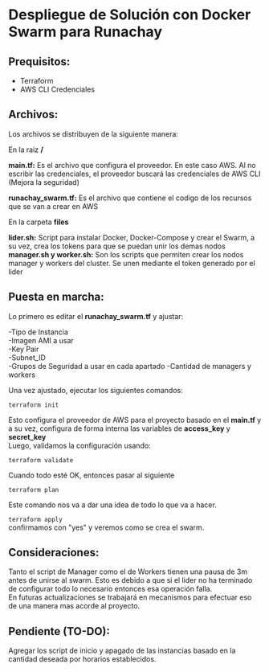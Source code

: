 # Despliegue de Solución con Docker Swarm para Runachay
  
  
## Prequisitos:
* Terraform
* AWS CLI Credenciales

## Archivos:

Los archivos se distribuyen de la siguiente manera:
  
En la raiz **/**
  
**main.tf:** Es el archivo que configura el proveedor. En este caso AWS. Al no escribir las credenciales, el proveedor buscará las credenciales de AWS CLI (Mejora la seguridad)
  
**runachay_swarm.tf:** Es el archivo que contiene el codigo de los recursos que se van a crear en AWS
  
En la carpeta **files**
  
**lider.sh:** Script para instalar Docker, Docker-Compose y crear el Swarm, a su vez, crea los tokens para que se puedan unir los demas nodos
**manager.sh y worker.sh:** Son los scripts que permiten crear los nodos manager y workers del cluster. Se unen mediante el token generado por el lider
  
  
## Puesta en marcha:
  
Lo primero es editar el **runachay_swarm.tf** y ajustar:
  
-Tipo de Instancia  
-Imagen AMI a usar  
-Key Pair  
-Subnet_ID  
-Grupos de Seguridad a usar en cada apartado
-Cantidad de managers y workers  

Una vez ajustado, ejecutar los siguientes comandos:  

`terraform init`  



Esto configura el proveedor de AWS para el proyecto basado en el **main.tf** y a su vez, configura de forma interna las variables de **access_key** y **secret_key**  
Luego, validamos la configuración usando:  

  
`terraform validate`  


Cuando todo esté OK, entonces pasar al siguiente

`terraform plan`  


Este comando nos va a dar una idea de todo lo que va a hacer. 

`terraform apply`  
confirmamos con "yes" y veremos como se crea el swarm.  


## Consideraciones:
Tanto el script de Manager como el de Workers tienen una pausa de 3m antes de unirse al swarm. Esto es debido a que si el lider no ha terminado de configurar todo lo necesario entonces esa operación falla.  
En futuras actualizaciones se trabajará en mecanismos para efectuar eso de una manera mas acorde al proyecto.  

## Pendiente (TO-DO):

Agregar los script de inicio y apagado de las instancias basado en la cantidad deseada por horarios establecidos.
